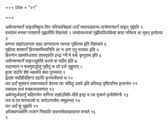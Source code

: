 +++
title = "०९"

+++
 

अथैनमनवानँ सकृदभिषुत्य तिरः पवित्रमच्छिन्नां धाराँ
स्रावयन्नदाभ्य-पात्रेणानवानँ
सकृद् गृह्णाति १  
वामदेव्यं मनसा गायमानो गृह्णातीति विज्ञायते २
वामदेव्यस्यर्चा गृह्णीयादित्येकेषां कया नश्चित्र आ भुवत्
इत्येतया ३  
प्राणता ग्राह्योऽपानता ग्राह्यः प्राण्यापान्य व्यनता
गृहीतव्य इति विज्ञायते ४  
गृहीत्वा शतमानँ हिरण्यमभिव्यनिति आ नः प्राण
एतु परावतः इति ५  
हिरण्येन ग्रहमपिधायाप उपस्पृशति इन्द्रा ग्नी मे
वर्चः कृणुताम् इति ६  
अथैनमनवानँ सकृज्जुहोति दधन्वे वा यदीम् इति
७  
यद्यनवानं न शक्नुयाद्धोतुं गृहीतुं वा वरे दत्ते जुहुयात् ८  
हुत्वा
सदसि शेषं भक्षयति यथा पुरस्तात् ९  
द्वादश पष्ठौहीर्दक्षिणा ददाति
कृत्त्यधीवासं च १०  
तत उपाँ शुसवनं ग्रावाणमादत्ते देवस्य त्वा
सवितुः प्रसवे इति प्रतिपद्य वृष्टिवनिम् इत्यन्तेन ११  
तमादाय
वाचं यच्छत्याग्रयणात् १२  
अथैनदूर्ध्वसानुँ सहिरण्येन पाणिना
राज्ञोऽभिमि-मीते इन्द्रा य त्वा वृत्रघ्ने
इत्येतैर्मन्त्रैः १३  
तत्र स एव मानकल्पो यः
क्रयेऽन्यत्रोप-समूहनात् १४  
तत उपाँ शुं गृह्णाति
१५  
अधिषवणचर्मणि राजानं निवपति यावन्तमेकग्रहायाप्तं मन्यते १६  
९
